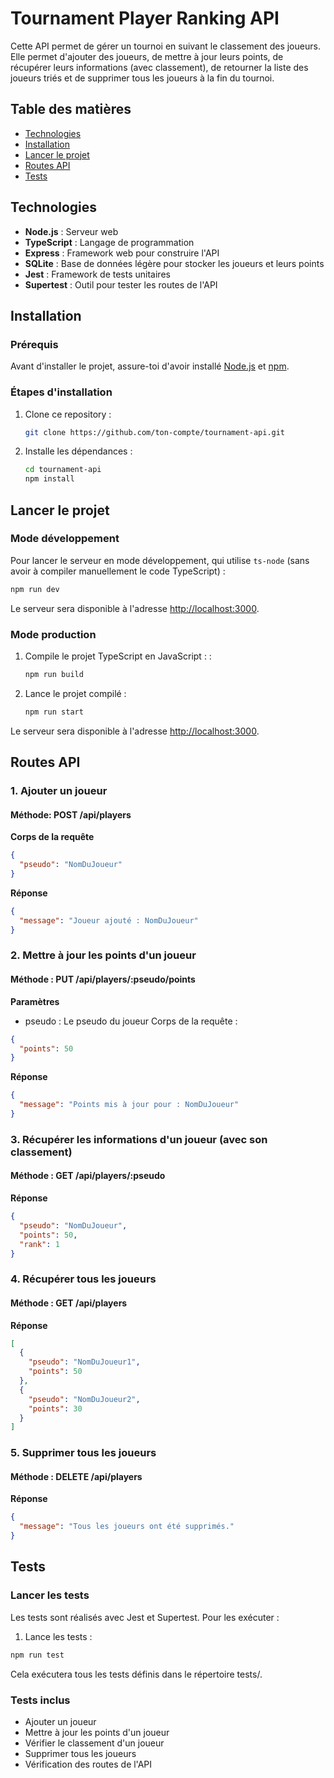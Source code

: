 # Tournament Player Ranking API

Cette API permet de gérer un tournoi en suivant le classement des joueurs. Elle permet d'ajouter des joueurs, de mettre à jour leurs points, de récupérer leurs informations (avec classement), de retourner la liste des joueurs triés et de supprimer tous les joueurs à la fin du tournoi.

## Table des matières

- [Technologies](#technologies)
- [Installation](#installation)
- [Lancer le projet](#lancer-le-projet)
- [Routes API](#routes-api)
- [Tests](#tests)

## Technologies

- **Node.js** : Serveur web
- **TypeScript** : Langage de programmation
- **Express** : Framework web pour construire l'API
- **SQLite** : Base de données légère pour stocker les joueurs et leurs points
- **Jest** : Framework de tests unitaires
- **Supertest** : Outil pour tester les routes de l'API

## Installation

### Prérequis

Avant d'installer le projet, assure-toi d'avoir installé [Node.js](https://nodejs.org/) et [npm](https://www.npmjs.com/).

### Étapes d'installation

1. Clone ce repository :

    ```bash
    git clone https://github.com/ton-compte/tournament-api.git
    ```

2. Installe les dépendances :

    ```bash
    cd tournament-api
    npm install
    ```

## Lancer le projet

### Mode développement

Pour lancer le serveur en mode développement, qui utilise `ts-node` (sans avoir à compiler manuellement le code TypeScript) :

```bash
npm run dev
```

Le serveur sera disponible à l'adresse <http://localhost:3000>.

### Mode production

1. Compile le projet TypeScript en JavaScript : :

    ```bash
    npm run build
    ```

2. Lance le projet compilé :

    ```bash
    npm run start
    ```

Le serveur sera disponible à l'adresse <http://localhost:3000>.

## Routes API

### 1. Ajouter un joueur

#### Méthode: POST /api/players

**Corps de la requête**

```json
{
  "pseudo": "NomDuJoueur"
}
```

**Réponse**

```json
{
  "message": "Joueur ajouté : NomDuJoueur"
}

```

### 2. Mettre à jour les points d'un joueur

#### Méthode : PUT /api/players/:pseudo/points

**Paramètres**

- pseudo : Le pseudo du joueur
Corps de la requête :

```json
{
  "points": 50
}

```

**Réponse**

```json
{
  "message": "Points mis à jour pour : NomDuJoueur"
}

```

### 3. Récupérer les informations d'un joueur (avec son classement)

#### Méthode : GET /api/players/:pseudo

**Réponse**

```json
{
  "pseudo": "NomDuJoueur",
  "points": 50,
  "rank": 1
}

```

### 4. Récupérer tous les joueurs

#### Méthode : GET /api/players

**Réponse**

```json
[
  {
    "pseudo": "NomDuJoueur1",
    "points": 50
  },
  {
    "pseudo": "NomDuJoueur2",
    "points": 30
  }
]
```

### 5. Supprimer tous les joueurs

#### Méthode : DELETE /api/players

**Réponse**

```json
{
  "message": "Tous les joueurs ont été supprimés."
}

```

## Tests

### Lancer les tests

Les tests sont réalisés avec Jest et Supertest. Pour les exécuter :

1. Lance les tests :

```bash
npm run test

```

Cela exécutera tous les tests définis dans le répertoire tests/.

### Tests inclus

- Ajouter un joueur
- Mettre à jour les points d'un joueur
- Vérifier le classement d'un joueur
- Supprimer tous les joueurs
- Vérification des routes de l'API